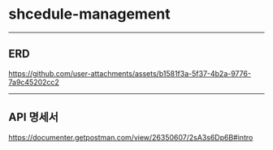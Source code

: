 # shcedule-management

---

## ERD
https://github.com/user-attachments/assets/b1581f3a-5f37-4b2a-9776-7a9c45202cc2

---

## API 명세서
https://documenter.getpostman.com/view/26350607/2sA3s6Dp6B#intro
